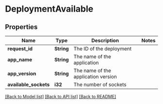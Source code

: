 # DeploymentAvailable

## Properties

Name | Type | Description | Notes
------------ | ------------- | ------------- | -------------
**request_id** | **String** | The ID of the deployment | 
**app_name** | **String** | The name of the application | 
**app_version** | **String** | The name of the application version | 
**available_sockets** | **i32** | The number of sockets | 

[[Back to Model list]](../README.md#documentation-for-models) [[Back to API list]](../README.md#documentation-for-api-endpoints) [[Back to README]](../README.md)


